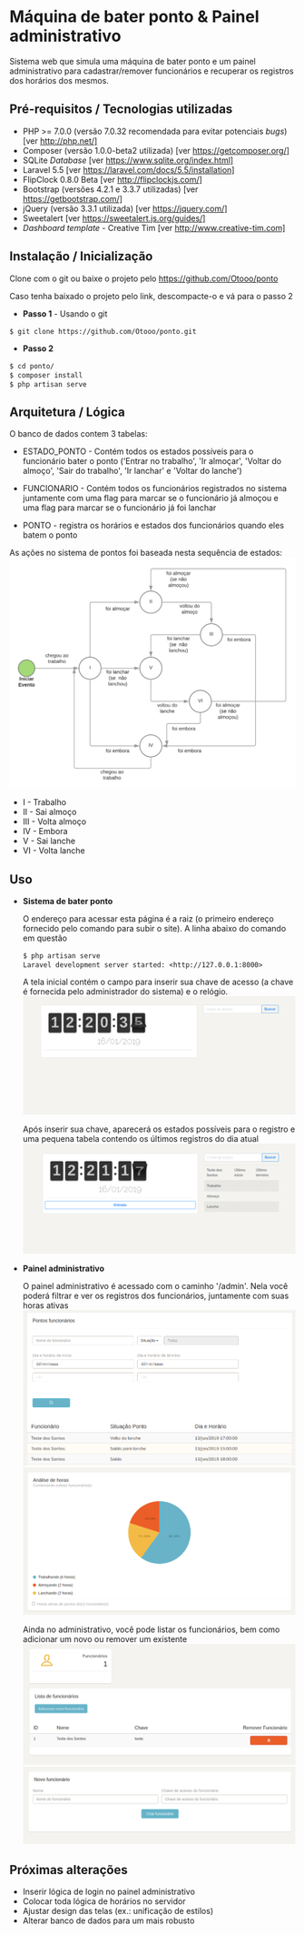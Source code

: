 Máquina de bater ponto & Painel administrativo
========================================

Sistema web que simula uma máquina de bater ponto e um painel administrativo para cadastrar/remover funcionários e recuperar os registros dos horários dos mesmos.

<!-- [![NPM version](https://travis-ci.org/composer/composer.svg?branch=master)](https://travis-ci.org/composer/composer) -->

Pré-requisitos / Tecnologias utilizadas
------------

- PHP >= 7.0.0 (versão 7.0.32 recomendada para evitar potenciais <i>bugs</i>) [ver http://php.net/]
- Composer (versão 1.0.0-beta2 utilizada) [ver https://getcomposer.org/]
- SQLite <i>Database</i> [ver https://www.sqlite.org/index.html]
- Laravel 5.5 [ver https://laravel.com/docs/5.5/installation]
- FlipClock 0.8.0 Beta [ver http://flipclockjs.com/]
- Bootstrap (versões 4.2.1 e 3.3.7 utilizadas) [ver https://getbootstrap.com/]
- jQuery (versão 3.3.1 utilizada) [ver https://jquery.com/]
- Sweetalert [ver https://sweetalert.js.org/guides/]
- <i>Dashboard template</i> - Creative Tim [ver http://www.creative-tim.com]



Instalação / Inicialização
--------------------

Clone com o git ou baixe o projeto pelo https://github.com/Otooo/ponto

Caso tenha baixado o projeto pelo link, descompacte-o e vá para o passo 2

* <b>Passo 1</b> - Usando o git
```
$ git clone https://github.com/Otooo/ponto.git
```
* <b>Passo 2</b>
```
$ cd ponto/
$ composer install
$ php artisan serve
```


Arquitetura / Lógica
--------

O banco de dados contem 3 tabelas: 
- ESTADO_PONTO - Contém todos os estados possíveis para o funcionário bater o ponto ('Entrar no trabalho', 'Ir almoçar', 'Voltar do almoço', 'Sair do trabalho', 'Ir lanchar' e 'Voltar do lanche')

- FUNCIONARIO - Contém todos os funcionários registrados no sistema juntamente com uma flag para marcar se o funcionário já almoçou e uma flag para marcar se o funcionário já foi lanchar 

- PONTO - registra os horários e estados dos funcionários quando eles batem o ponto

As ações no sistema de pontos foi baseada nesta sequência de estados: 
<img src="readme/logica.png" alt="Sequência de estados" />

* I   - Trabalho
* II  - Sai almoço
* III - Volta almoço
* IV  - Embora
* V   - Sai lanche
* VI  - Volta lanche

Uso
-------

- <b>Sistema de bater ponto</b>

  O endereço para acessar esta página é a raiz (o primeiro endereço fornecido pelo comando para subir o site). A linha abaixo do comando em questão
  ```
  $ php artisan serve
  Laravel development server started: <http://127.0.0.1:8000>
  ```
  A tela inicial contém o campo para inserir sua chave de acesso (a chave é fornecida pelo administrador do sistema) e o relógio.
  <img src="readme/inicio.png" alt="Máquina de bater ponto" />

  Após inserir sua chave, aparecerá os estados possíveis para o registro e uma pequena tabela contendo os últimos registros do dia atual
  <img src="readme/chave.png" alt="Bater ponto" />

- <b>Painel administrativo</b><br>
  
  O painel administrativo é acessado com o caminho '/admin'. Nela você poderá filtrar e ver os registros dos funcionários, juntamente com suas horas ativas
  <img src="readme/registros.png" alt="Registros funcionários" />
  <img src="readme/grafico.png" alt="Análise de horas" />

  Ainda no administrativo, você pode listar os funcionários, bem como adicionar um novo ou remover um existente
  <img src="readme/funcionarios.png" alt="Funcionários" />
  <img src="readme/novoF.png" alt="Novo Funcionário" />

Próximas alterações
----------------

- Inserir lógica de login no painel administrativo
- Colocar toda lógica de horários no servidor
- Ajustar design das telas (ex.: unificação de estilos)
- Alterar banco de dados para um mais robusto